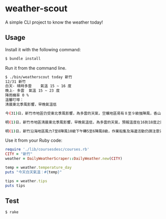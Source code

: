 # weather-scout

A simple CLI project to know the weather today!

## Usage

Install it with the following command:
```sh
$ bundle install
```

Run it from the command line.
```sh
$ ./bin/weatherscout today 新竹
12/31 新竹
白天- 晴時多雲    氣溫 15 ~ 16 度
晚上- 多雲  氣溫 15 ~ 23 度
降雨機率 0 %
溫馨叮嚀：
清晨東北季風影響，早晚氣溫低

今(31)日，新竹市地區仍受東北季風影響，為多雲的天氣，空曠地區易有８至９級強陣風，香山區白天溫度在15-19度左右；外出請注意保暖及注意安全。

明(1)日，新竹市地區清晨東北季風影響，早晚氣溫低，為多雲的天氣，預報溫度在16到18度之間；外出請注意保暖及注意安全。

明(1)日，新竹沿海地區風力7至8陣風10級下午轉5至6陣風8級，作業船隻及海邊活動仍請注意安全。
```



Use it from your Ruby code:
````ruby
require './lib/coursesdesc/courses.rb'
CITY = "新竹"
weather = DailyWeatherScraper::DailyWeather.new(CITY)

temp = weather.temperature_day
puts "今天白天氣溫：#{temp}"

tips = weather.tips
puts tips

````

## Test

```sh
$ rake
```
